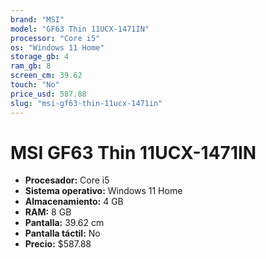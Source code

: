 ```yaml
---
brand: "MSI"
model: "GF63 Thin 11UCX-1471IN"
processor: "Core i5"
os: "Windows 11 Home"
storage_gb: 4
ram_gb: 8
screen_cm: 39.62
touch: "No"
price_usd: 587.88
slug: "msi-gf63-thin-11ucx-1471in"
---
```


# MSI GF63 Thin 11UCX-1471IN

- **Procesador:** Core i5
- **Sistema operativo:** Windows 11 Home
- **Almacenamiento:** 4 GB
- **RAM:** 8 GB
- **Pantalla:** 39.62 cm
- **Pantalla táctil:** No
- **Precio:** $587.88
